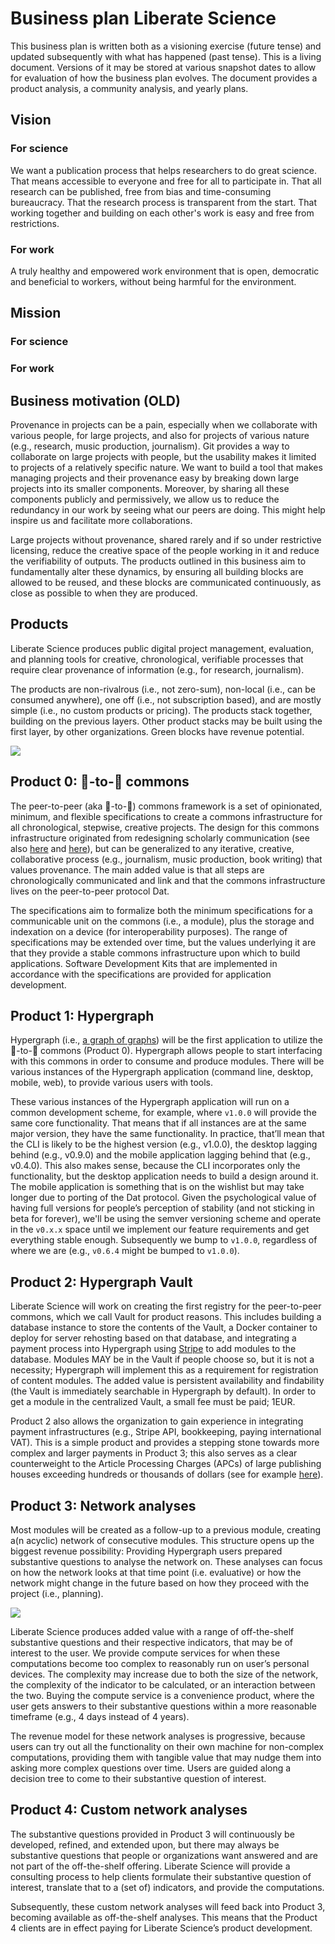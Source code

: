 # Business plan Liberate Science

This business plan is written both as a visioning exercise (future tense) and updated subsequently with what has happened (past tense). This is a living document. Versions of it may be stored at various snapshot dates to allow for evaluation of how the business plan evolves. The document provides a product analysis, a community analysis, and yearly plans.

## Vision

### For science
We want a publication process that helps researchers to do great science. That means accessible to everyone and free for all to participate in. That all research can be published, free from bias and time-consuming bureaucracy. That the research process is transparent from the start. That working together and building on each other's work is easy and free from restrictions.

### For work
A truly healthy and empowered work environment that is open, democratic and beneficial to workers, without being harmful for the environment.

## Mission

### For science

### For work

## Business motivation (OLD)

Provenance in projects can be a pain, especially when we collaborate with various people, for large projects, and also for projects of various nature (e.g., research, music production, journalism). Git provides a way to collaborate on large projects with people, but the usability makes it limited to projects of a relatively specific nature. We want to build a tool that makes managing projects and their provenance easy by breaking down large projects into its smaller components. Moreover, by sharing all these components publicly and permissively, we allow us to reduce the redundancy in our work by seeing what our peers are doing. This might help inspire us and facilitate more collaborations. 

Large projects without provenance, shared rarely and if so under restrictive licensing, reduce the creative space of the people working in it and reduce the verifiability of outputs. The products outlined in this business aim to fundamentally alter these dynamics, by ensuring all building blocks are allowed to be reused, and these blocks are communicated continuously, as close as possible to when they are produced.

## Products

Liberate Science produces public digital project management, evaluation, and planning tools for creative, chronological, verifiable processes that require clear provenance of information (e.g., for research, journalism). 

The products are non-rivalrous (i.e., not zero-sum), non-local (i.e., can be consumed anywhere), one off (i.e., not subscription based), and are mostly simple (i.e., no custom products or pricing). The products stack together, building on the previous layers. Other product stacks may be built using the first layer, by other organizations. Green blocks have revenue potential.

![](./assets/product-stack.png)

## Product 0: 🍐-to-🍐 commons

The peer-to-peer (aka 🍐-to-🍐) commons framework is a set of opinionated, minimum, and flexible specifications to create a commons infrastructure for all chronological, stepwise, creative projects. The design for this commons infrastructure originated from redesigning scholarly communication (see also [here](https://doi.org/10.3390/publications6020021) and [here](https://doi.org/10.3390/publications7020040)), but can be generalized to any iterative, creative, collaborative process (e.g., journalism, music production, book writing) that values provenance. The main added value is that all steps are chronologically communicated and link and that the commons infrastructure lives on the peer-to-peer protocol Dat.

The specifications aim to formalize both the minimum specifications for a communicable unit on the commons (i.e., a module), plus the storage and indexation on a device (for interoperability purposes). The range of specifications may be extended over time, but the values underlying it are that they provide a stable commons infrastructure upon which to build applications. Software Development Kits that are implemented in accordance with the specifications are provided for application development.

## Product 1: Hypergraph

Hypergraph (i.e., [a graph of graphs](https://en.wikipedia.org/wiki/Hypergraph)) will be the first application to utilize the 🍐-to-🍐 commons (Product 0). Hypergraph allows people to start interfacing with this commons in order to consume and produce modules. There will be various instances of the Hypergraph application (command line, desktop, mobile, web), to provide various users with tools. 

These various instances of the Hypergraph application will run on a common development scheme, for example, where `v1.0.0` will provide the same core functionality. That means that if all instances are at the same major version, they have the same functionality. In practice, that’ll mean that the CLI is likely to be the highest version (e.g., v1.0.0), the desktop lagging behind (e.g., v0.9.0) and the mobile application lagging behind that (e.g., v0.4.0). This also makes sense, because the CLI incorporates only the functionality, but the desktop application needs to build a design around it. The mobile application is something that is on the wishlist but may take longer due to porting of the Dat protocol. Given the psychological value of having full versions for people’s perception of stability (and not sticking in beta for forever), we'll be using the semver versioning scheme and operate in the `v0.x.x` space until we implement our feature requirements and get everything stable enough. Subsequently we bump to `v1.0.0`, regardless of where we are (e.g., `v0.6.4` might be bumped to `v1.0.0`).

## Product 2: Hypergraph Vault

Liberate Science will work on creating the first registry for the peer-to-peer commons, which we call Vault for product reasons. This includes building a database instance to store the contents of the Vault, a Docker container to deploy for server rehosting based on that database, and integrating a payment process into Hypergraph using [Stripe](https://stripe.com/en-de/payments) to add modules to the database. Modules MAY be in the Vault if people choose so, but it is not a necessity; Hypergraph will implement this as a requirement for registration of content modules. The added value is persistent availability and findability (the Vault is immediately searchable in Hypergraph by default). In order to get a module in the centralized Vault, a small fee must be paid; 1EUR.

Product 2 also allows the organization to gain experience in integrating payment infrastructures (e.g., Stripe API, bookkeeping, paying international VAT). This is a simple product and provides a stepping stone towards more complex and larger payments in Product 3; this also serves as a clear counterweight to the Article Processing Charges (APCs) of large publishing houses exceeding hundreds or thousands of dollars (see for example [here](https://peerj.com/preprints/27809/)).

## Product 3: Network analyses

Most modules will be created as a follow-up to a previous module, creating a(n acyclic) network of consecutive modules. This structure opens up the biggest revenue possibility: Providing Hypergraph users prepared substantive questions to analyse the network on. These analyses can focus on how the network looks at that time point (i.e. evaluative) or how the network might change in the future based on how they proceed with the project (i.e., planning).

![](./assets/dag.png)

Liberate Science produces added value with a range of off-the-shelf substantive questions and their respective indicators, that may be of interest to the user. We provide compute services for when these computations become too complex to reasonably run on user’s personal devices. The complexity may increase due to both the size of the network, the complexity of the indicator to be calculated, or an interaction between the two. Buying the compute service is a convenience product, where the user gets answers to their substantive questions within a more reasonable timeframe (e.g., 4 days instead of 4 years).

The revenue model for these network analyses is progressive, because users can try out all the functionality on their own machine for non-complex computations, providing them with tangible value that may nudge them into asking more complex questions over time. Users are guided along a decision tree to come to their substantive question of interest.    

## Product 4: Custom network analyses

The substantive questions provided in Product 3 will continuously be developed, refined, and extended upon, but there may always be substantive questions that people or organizations want answered and are not part of the off-the-shelf offering. Liberate Science will provide a consulting process to help clients formulate their substantive question of interest, translate that to a (set of) indicators, and provide the computations.

Subsequently, these custom network analyses will feed back into Product 3, becoming available as off-the-shelf analyses. This means that the Product 4 clients are in effect paying for Liberate Science’s product development.
